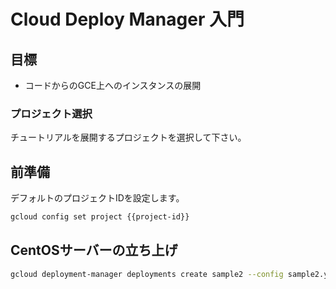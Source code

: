 # Cloud Deploy Manager 入門

## 目標

+ コードからのGCE上へのインスタンスの展開

### プロジェクト選択

チュートリアルを展開するプロジェクトを選択して下さい。

<walkthrough-project-setup></walkthrough-project-setup>

## 前準備

デフォルトのプロジェクトIDを設定します。

```sh
gcloud config set project {{project-id}}
```

## CentOSサーバーの立ち上げ

```sh
gcloud deployment-manager deployments create sample2 --config sample2.yaml
```